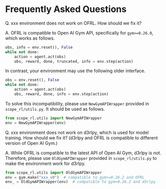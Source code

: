 # Frequently Asked Questions

Q. xxx environment does not work on OFRL. How should we fix it?

A. OFRL is compatible to Open AI Gym API, specifically for `gym>=0.26.0`, which works as follows. 
```Python
obs, info = env.reset(), False
while not done:
    action = agent.act(obs)
    obs, reward, done, truncated, info = env.step(action)
```

In contrast, your environment may use the following older interface.
```Python
obs = env.reset(), False
while not done:
    action = agent.act(obs)
    obs, reward, done, info = env.step(action)
```

To solve this incompatibility, please use `NewGymAPIWrapper` provided in `scope_rl/utils.py`. It should be used as follows.
```Python
from scope_rl.utils import NewGymAPIWrapper
env = NewGymAPIWrapper(env)
```

Q. xxx environment does not work on d3rlpy, which is used for model training. How should we fix it? (d3rlpy and OFRL is compatible to different version of Open AI Gym.)

A. While OFRL is compatible to the latest API of Open AI Gym, d3rlpy is not. Therefore, please use `OldGymAPIWrapper` provided in `scope_rl/utils.py` to make the environment work for d3rlpy.
```Python
from scope_rl.utils import OldGymAPIWrapper
env = gym.make("xxx_v0")  # compatible to gym>=0.26.2 and OFRL
env_ = OldGymAPIWrapper(env)  # compatible to gym<0.26.2 and d3rlpy
```